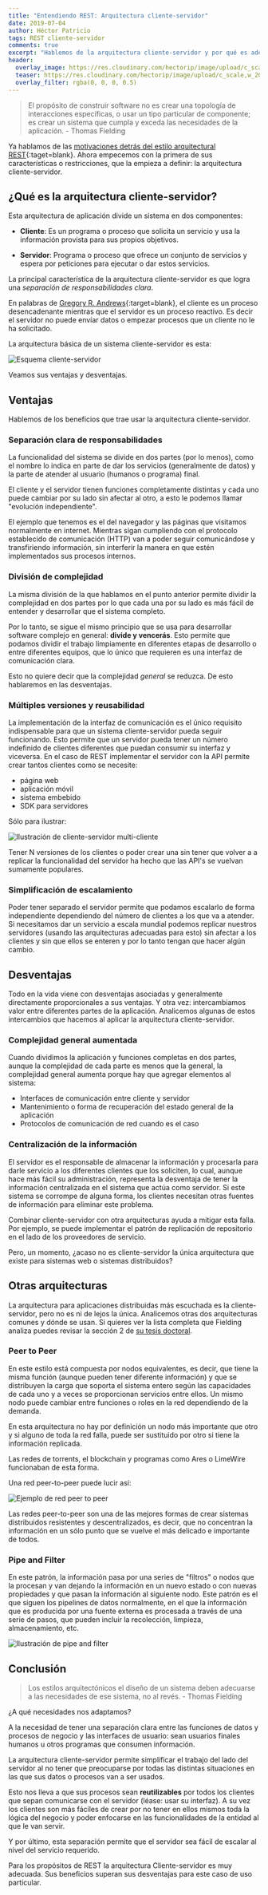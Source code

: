 ```yaml
---
title: "Entendiendo REST: Arquitectura cliente-servidor"
date: 2019-07-04
author: Héctor Patricio
tags: REST cliente-servidor
comments: true
excerpt: "Hablemos de la arquitectura cliente-servidor y por qué es adecuada para REST."
header:
  overlay_image: https://res.cloudinary.com/hectorip/image/upload/c_scale,w_1260/v1562217908/krzysztof-kowalik-KiH2-tdGQRY-unsplash_v0vf7l.jpg
  teaser: https://res.cloudinary.com/hectorip/image/upload/c_scale,w_200/v1562217908/krzysztof-kowalik-KiH2-tdGQRY-unsplash_v0vf7l.jpg
  overlay_filter: rgba(0, 0, 0, 0.5)
---
```


> El propósito de construir software no es crear una topología de interacciones específicas, o usar un tipo particular de componente; es crear un sistema que cumpla y exceda las necesidades de la aplicación. - Thomas Fielding

Ya hablamos de las [motivaciones detrás del estilo arquitectural REST](/2019/06/15/entendiendo-rest-estilo-de-arquitectura.html){:taget=blank}. Ahora empecemos con la primera de sus características o restricciones, que la empieza a definir: la arquitectura cliente-servidor.

## ¿Qué es la arquitectura cliente-servidor?

Esta arquitectura de aplicación divide un sistema en dos componentes:

- **Cliente**: Es un programa o proceso que solicita un servicio y usa la información provista para sus propios objetivos.

- **Servidor**: Programa o proceso que ofrece un conjunto de servicios y espera por peticiones para ejecutar o dar estos servicios.

La principal característica de la arquitectura cliente-servidor es que logra una _separación de responsabilidades clara_.

En palabras de [Gregory R. Andrews](https://homepages.cwi.nl/~marcello/SAPapers/And91.pdf){:target=blank}, el cliente es un proceso desencadenante mientras que el servidor es un proceso reactivo. Es decir el servidor no puede envíar datos o empezar procesos que un cliente no le ha solicitado.

La arquitectura básica de un sistema cliente-servidor es esta:

![Esquema cliente-servidor](https://res.cloudinary.com/hectorip/image/upload/v1562699566/PNG_image-ABC17A5C0944-1_wpyk2e.png)

<!-- Recordemos que todos los diseños o arquitecturas implican un intercambio de valor entre varias características, en este caso un poco de simplicidad por la separación de responsabilidades claras. -->

Veamos sus ventajas y desventajas.

## Ventajas

Hablemos de los beneficios que trae usar la arquitectura cliente-servidor.

### Separación clara de responsabilidades

La funcionalidad del sistema se divide en dos partes (por lo menos), como el nombre lo indica en parte de dar los servicios (generalmente de datos) y la parte de atender al usuario (humanos o programa) final.

El cliente y el servidor tienen funciones completamente distintas y cada uno puede cambiar por su lado sin afectar al otro, a esto le podemos llamar "evolución independiente".

El ejemplo que tenemos es el del navegador y las páginas que visitamos normalmente en internet. Mientras sigan cumpliendo con el protocolo establecido de comunicación (HTTP) van a poder seguir comunicándose y transfiriendo información, sin interferir la manera en que estén implementados sus procesos internos.

### División de complejidad

La misma división de la que hablamos en el punto anterior permite dividir la complejidad en dos partes por lo que cada una por su lado es más fácil de entender y desarrollar que el sistema completo.

Por lo tanto, se sigue el mismo principio que se usa para desarrollar software complejo en general: **divide y vencerás**. Esto permite que podamos dividir el trabajo limpiamente en diferentes etapas de desarrollo o entre diferentes equipos, que lo único que requieren es una interfaz de comunicación clara.

Esto no quiere decir que la complejidad _general_ se reduzca. De esto hablaremos en las desventajas.

### Múltiples versiones y reusabilidad

La implementación de la interfaz de comunicación es el único requisito indispensable para que un sistema cliente-servidor pueda seguir funcionando. Esto permite que un servidor pueda tener un número indefinido de clientes diferentes que puedan consumir su interfaz y viceversa. En el caso de REST implementar el servidor con la API permite crear tantos clientes como se necesite:

- página web
- aplicación móvil
- sistema embebido
- SDK para servidores

Sólo para ilustrar:

![Ilustración de cliente-servidor multi-cliente](https://res.cloudinary.com/hectorip/image/upload/c_scale,w_800/v1562294072/PNG_image-5618E8EA3C0D-1_vk18wv.png)

Tener N versiones de los clientes o poder crear una sin tener que volver a a replicar la funcionalidad del servidor ha hecho que las API's se vuelvan sumamente populares.

### Simplificación de escalamiento

Poder tener separado el servidor permite que podamos escalarlo de forma independiente dependiendo del número de clientes a los que va a atender. Si necesitamos dar un servicio a escala mundial podemos replicar nuestros servidores (usando las arquitecturas adecuadas para esto) sin afectar a los clientes y sin que ellos se enteren y por lo tanto tengan que hacer algún cambio.

## Desventajas

Todo en la vida viene con desventajas asociadas y generalmente directamente proporcionales a sus ventajas. Y otra vez: intercambiamos valor entre diferentes partes de la aplicación. Analicemos algunas de estos intercambios que hacemos al aplicar la arquitectura cliente-servidor.

### Complejidad general aumentada

Cuando dividimos la aplicación y funciones completas en dos partes, aunque la complejidad de cada parte es menos que la general, la complejidad general aumenta porque hay que agregar elementos al sistema:

- Interfaces de comunicación entre cliente y servidor
- Mantenimiento o forma de recuperación del estado general de la aplicación
- Protocolos de comunicación de red cuando es el caso


### Centralización de la información

El servidor es el responsable de almacenar la información y procesarla para darle servicio a los diferentes clientes que los soliciten, lo cual, aunque hace más fácil su administración, representa la desventaja de tener la información centralizada en el sistema que actúa como servidor. Si este sistema se corrompe de alguna forma, los clientes necesitan otras fuentes de información para eliminar este problema.

Combinar cliente-servidor con otra arquitecturas ayuda a mitigar esta falla. Por ejemplo, se puede implementar el patrón de replicación de repositorio en el lado de los proveedores de servicio.

Pero, un momento, ¿acaso no es cliente-servidor la única arquitectura que existe para sistemas web o sistemas distribuidos?

## Otras arquitecturas

La arquitectura para aplicaciones distribuidas más escuchada es la cliente-servidor, pero no es ni de lejos la única. Analicemos otras dos arquitecturas comunes y dónde se usan. Si quieres ver la lista completa que Fielding analiza puedes revisar la sección 2 de [su tesis doctoral](https://www.ics.uci.edu/~fielding/pubs/dissertation/fielding_dissertation.pdf).

### Peer to Peer

En este estilo está compuesta por nodos equivalentes, es decir, que tiene la misma función (aunque pueden tener diferente información) y que se distribuyen la carga que soporta el sistema entero según las capacidades de cada uno y a veces se proporcionan servicios entre ellos. Un mismo nodo puede cambiar entre funciones o roles en la red dependiendo de la demanda.

En esta arquitectura no hay por definición un nodo más importante que otro y si alguno de toda la red falla, puede ser sustituido por otro si tiene la información replicada.

Las redes de torrents, el blockchain y programas como Ares o LimeWire funcionaban de esta forma.

Una red peer-to-peer puede lucir así:

![Ejemplo de red peer to peer](https://res.cloudinary.com/hectorip/image/upload/c_scale,w_871/v1561266301/PNG_image-CC8B051C8851-1_r78hfc.png)

Las redes peer-to-peer son una de las mejores formas de crear sistemas distribuidos resistentes y descentralizados, es decir, que no concentran la información en un sólo punto que se vuelve el más delicado e importante de todos.

### Pipe and Filter

En este patrón, la información pasa por una series de "filtros" o nodos que la procesan y van dejando la información en un nuevo estado o con nuevas propiedades y que pasan la información al siguiente nodo. Este patrón es el que siguen los pipelines de datos normalmente, en el que la información que es producida por una fuente externa es procesada a través de una serie de pasos, que pueden incluir la recolección, limpieza, almacenamiento, etc.

![Ilustración de pipe and filter](https://res.cloudinary.com/hectorip/image/upload/c_scale,w_800/v1562217820/PNG_image-C00985E33227-1_mevaqa.png)


## Conclusión

> Los estilos arquitectónicos el diseño de un sistema deben adecuarse a las necesidades de ese sistema, no al revés. - Thomas Fielding

¿A qué necesidades nos adaptamos?

A la necesidad de tener una separación clara entre las funciones de datos y procesos de negocio y las interfaces de usuario: sean usuarios finales humanos u otros programas que consumen información.

La arquitectura cliente-servidor permite simplificar el trabajo del lado del servidor al no tener que preocuparse por todas las distintas situaciones en las que sus datos o procesos van a ser usados.

Esto nos lleva a que sus procesos sean **reutilizables** por todos los clientes que sepan comunicarse con el servidor (léase: usar su interfaz). A su vez los clientes son más fáciles de crear por no tener en ellos mismos toda la lógica del negocio y poder enfocarse en las funcionalidades de la entidad al que le van servir.

Y por último, esta separación permite que el servidor sea fácil de escalar al nivel del servicio requerido.

Para los propósitos de REST la arquitectura Cliente-servidor es muy adecuada. Sus beneficios superan sus desventajas para este caso de uso particular.